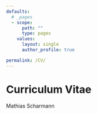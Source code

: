 ```yaml
---
defaults:
  # _pages
  - scope:
      path: ""
      type: pages
    values:
      layout: single
      author_profile: true

permalink: /CV/
---
```


# Curriculum Vitae

Mathias Scharmann

